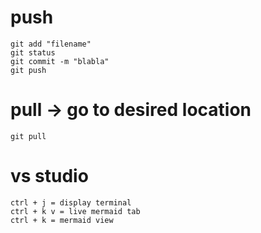 
# push
```
git add "filename"
git status
git commit -m "blabla"
git push
```

# pull -> go to desired location
```
git pull
```

# vs studio
```
ctrl + j = display terminal
ctrl + k v = live mermaid tab
ctrl + k = mermaid view
```
